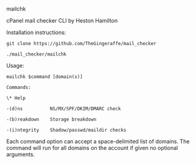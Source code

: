 mailchk

cPanel mail checker CLI by Heston Hamilton

Installation instructions:
```
git clone https://github.com/TheGingeraffe/mail_checker

./mail_checker/mailchk
```
Usage:
```
mailchk $command [domain(s)]

Commands:
   
\* Help

-(d)ns          NS/MX/SPF/DKIM/DMARC check

-(b)reakdown    Storage breakdown

-(i)ntegrity    Shadow/passwd/maildir checks
```
Each command option can accept a space-delimited list of domains. The command will run for all domains on the account if given no optional arguments.
